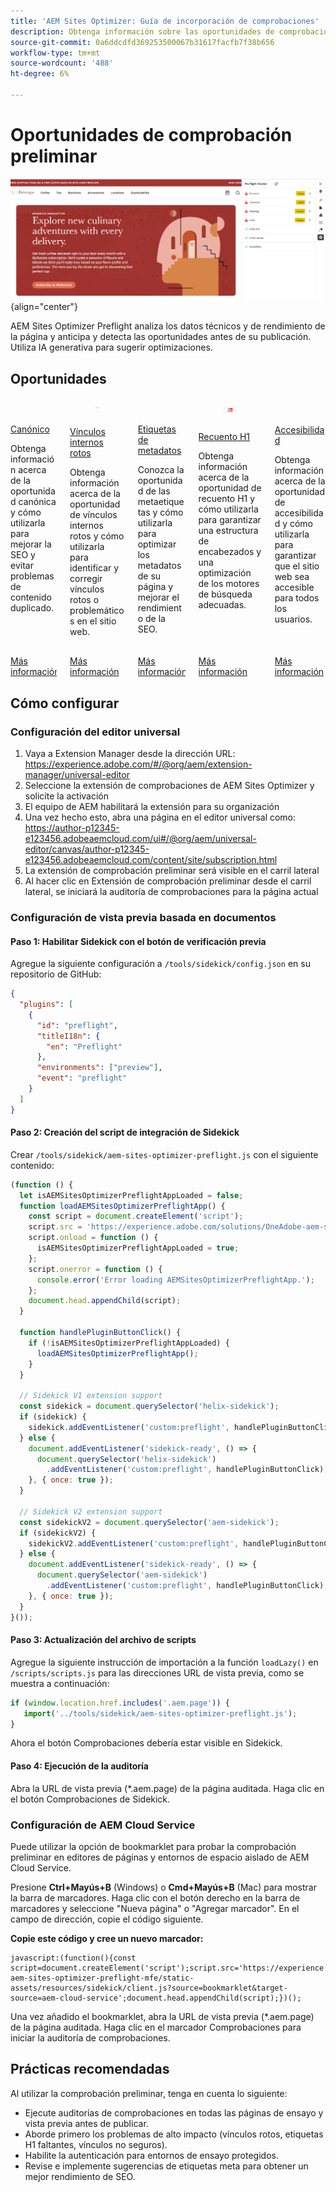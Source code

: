 ```yaml
---
title: 'AEM Sites Optimizer: Guía de incorporación de comprobaciones'
description: Obtenga información sobre las oportunidades de comprobaciones y cómo configurar el análisis de comprobaciones en AEM Sites Optimizer.
source-git-commit: 0a6ddcdfd369253500067b31617facfb7f38b656
workflow-type: tm+mt
source-wordcount: '488'
ht-degree: 6%

---
```



# Oportunidades de comprobación preliminar

![Oportunidades de comprobación preliminar](./assets/preflight/hero.png){align="center"}

<span class="preview">AEM Sites Optimizer Preflight analiza los datos técnicos y de rendimiento de la página y anticipa y detecta las oportunidades antes de su publicación. Utiliza IA generativa para sugerir optimizaciones.</span>

## Oportunidades

<!-- CARDS

* ../documentation/opportunities/invalid-or-missing-metadata.md
  {title=Canonical}
  {image=../assets/common/card-link.png}
* ../documentation/opportunities/broken-internal-links.md
  {title=Broken Internal Links}
  {image=../assets/common/card-link.png}
* ../documentation/opportunities/invalid-or-missing-metadata.md
  {title=Metatags}
  {image=../assets/common/card-code.png}
* ../documentation/opportunities/invalid-or-missing-metadata.md
  {title=H1 count}
  {image=../assets/common/card-code.png}
* ../documentation/opportunities/accessibility-issues.md
  {title=Accessibility}
  {image=../assets/common/card-puzzle.png}

-->
<!-- START CARDS HTML - DO NOT MODIFY BY HAND -->
<div class="columns">
    <div class="column is-half-tablet is-half-desktop is-one-third-widescreen" aria-label="Canonical">
        <div class="card" style="height: 100%; display: flex; flex-direction: column; height: 100%;">
            <div class="card-image">
                <figure class="image x-is-16by9">
                    <a href="../documentation/opportunities/invalid-or-missing-metadata.md" title="Canónico" target="_blank" rel="referrer">
                        <img class="is-bordered-r-small" src="../assets/common/card-link.png" alt="Canónico"
                             style="width: 100%; aspect-ratio: 16 / 9; object-fit: cover; overflow: hidden; display: block; margin: auto;">
                    </a>
                </figure>
            </div>
            <div class="card-content is-padded-small" style="display: flex; flex-direction: column; flex-grow: 1; justify-content: space-between;">
                <div class="top-card-content">
                    <p class="headline is-size-6 has-text-weight-bold">
                        <a href="../documentation/opportunities/invalid-or-missing-metadata.md" target="_blank" rel="referrer" title="Canónico">Canónico</a>
                    </p>
                    <p class="is-size-6">Obtenga información acerca de la oportunidad canónica y cómo utilizarla para mejorar la SEO y evitar problemas de contenido duplicado.</p>
                </div>
                <a href="../documentation/opportunities/invalid-or-missing-metadata.md" target="_blank" rel="referrer" class="spectrum-Button spectrum-Button--outline spectrum-Button--primary spectrum-Button--sizeM" style="align-self: flex-start; margin-top: 1rem;">
                    <span class="spectrum-Button-label has-no-wrap has-text-weight-bold">Más información</span>
                </a>
            </div>
        </div>
    </div>
    <div class="column is-half-tablet is-half-desktop is-one-third-widescreen" aria-label="Broken Internal Links">
        <div class="card" style="height: 100%; display: flex; flex-direction: column; height: 100%;">
            <div class="card-image">
                <figure class="image x-is-16by9">
                    <a href="../documentation/opportunities/broken-internal-links.md" title="Vínculos internos rotos" target="_blank" rel="referrer">
                        <img class="is-bordered-r-small" src="../assets/common/card-link.png" alt="Vínculos internos rotos"
                             style="width: 100%; aspect-ratio: 16 / 9; object-fit: cover; overflow: hidden; display: block; margin: auto;">
                    </a>
                </figure>
            </div>
            <div class="card-content is-padded-small" style="display: flex; flex-direction: column; flex-grow: 1; justify-content: space-between;">
                <div class="top-card-content">
                    <p class="headline is-size-6 has-text-weight-bold">
                        <a href="../documentation/opportunities/broken-internal-links.md" target="_blank" rel="referrer" title="Vínculos internos rotos">Vínculos internos rotos</a>
                    </p>
                    <p class="is-size-6">Obtenga información acerca de la oportunidad de vínculos internos rotos y cómo utilizarla para identificar y corregir vínculos rotos o problemáticos en el sitio web.</p>
                </div>
                <a href="../documentation/opportunities/broken-internal-links.md" target="_blank" rel="referrer" class="spectrum-Button spectrum-Button--outline spectrum-Button--primary spectrum-Button--sizeM" style="align-self: flex-start; margin-top: 1rem;">
                    <span class="spectrum-Button-label has-no-wrap has-text-weight-bold">Más información</span>
                </a>
            </div>
        </div>
    </div>
    <div class="column is-half-tablet is-half-desktop is-one-third-widescreen" aria-label="Metatags">
        <div class="card" style="height: 100%; display: flex; flex-direction: column; height: 100%;">
            <div class="card-image">
                <figure class="image x-is-16by9">
                    <a href="../documentation/opportunities/invalid-or-missing-metadata.md" title="Metatags" target="_blank" rel="referrer">
                        <img class="is-bordered-r-small" src="../assets/common/card-code.png" alt="Metatags"
                             style="width: 100%; aspect-ratio: 16 / 9; object-fit: cover; overflow: hidden; display: block; margin: auto;">
                    </a>
                </figure>
            </div>
            <div class="card-content is-padded-small" style="display: flex; flex-direction: column; flex-grow: 1; justify-content: space-between;">
                <div class="top-card-content">
                    <p class="headline is-size-6 has-text-weight-bold">
                        <a href="../documentation/opportunities/invalid-or-missing-metadata.md" target="_blank" rel="referrer" title="Metatags">Etiquetas de metadatos</a>
                    </p>
                    <p class="is-size-6">Conozca la oportunidad de las metaetiquetas y cómo utilizarla para optimizar los metadatos de su página y mejorar el rendimiento de la SEO.</p>
                </div>
                <a href="../documentation/opportunities/invalid-or-missing-metadata.md" target="_blank" rel="referrer" class="spectrum-Button spectrum-Button--outline spectrum-Button--primary spectrum-Button--sizeM" style="align-self: flex-start; margin-top: 1rem;">
                    <span class="spectrum-Button-label has-no-wrap has-text-weight-bold">Más información</span>
                </a>
            </div>
        </div>
    </div>
    <div class="column is-half-tablet is-half-desktop is-one-third-widescreen" aria-label="H1 count">
        <div class="card" style="height: 100%; display: flex; flex-direction: column; height: 100%;">
            <div class="card-image">
                <figure class="image x-is-16by9">
                    <a href="../documentation/opportunities/invalid-or-missing-metadata.md" title="Recuento H1" target="_blank" rel="referrer">
                        <img class="is-bordered-r-small" src="../assets/common/card-code.png" alt="Recuento H1"
                             style="width: 100%; aspect-ratio: 16 / 9; object-fit: cover; overflow: hidden; display: block; margin: auto;">
                    </a>
                </figure>
            </div>
            <div class="card-content is-padded-small" style="display: flex; flex-direction: column; flex-grow: 1; justify-content: space-between;">
                <div class="top-card-content">
                    <p class="headline is-size-6 has-text-weight-bold">
                        <a href="../documentation/opportunities/invalid-or-missing-metadata.md" target="_blank" rel="referrer" title="Recuento H1">Recuento H1</a>
                    </p>
                    <p class="is-size-6">Obtenga información acerca de la oportunidad de recuento H1 y cómo utilizarla para garantizar una estructura de encabezados y una optimización de los motores de búsqueda adecuadas.</p>
                </div>
                <a href="../documentation/opportunities/invalid-or-missing-metadata.md" target="_blank" rel="referrer" class="spectrum-Button spectrum-Button--outline spectrum-Button--primary spectrum-Button--sizeM" style="align-self: flex-start; margin-top: 1rem;">
                    <span class="spectrum-Button-label has-no-wrap has-text-weight-bold">Más información</span>
                </a>
            </div>
        </div>
    </div>
    <div class="column is-half-tablet is-half-desktop is-one-third-widescreen" aria-label="Accessibility">
        <div class="card" style="height: 100%; display: flex; flex-direction: column; height: 100%;">
            <div class="card-image">
                <figure class="image x-is-16by9">
                    <a href="../documentation/opportunities/accessibility-issues.md" title="Accesibilidad" target="_blank" rel="referrer">
                        <img class="is-bordered-r-small" src="../assets/common/card-puzzle.png" alt="Accesibilidad"
                             style="width: 100%; aspect-ratio: 16 / 9; object-fit: cover; overflow: hidden; display: block; margin: auto;">
                    </a>
                </figure>
            </div>
            <div class="card-content is-padded-small" style="display: flex; flex-direction: column; flex-grow: 1; justify-content: space-between;">
                <div class="top-card-content">
                    <p class="headline is-size-6 has-text-weight-bold">
                        <a href="../documentation/opportunities/accessibility-issues.md" target="_blank" rel="referrer" title="Accesibilidad">Accesibilidad</a>
                    </p>
                    <p class="is-size-6">Obtenga información acerca de la oportunidad de accesibilidad y cómo utilizarla para garantizar que el sitio web sea accesible para todos los usuarios.</p>
                </div>
                <a href="../documentation/opportunities/accessibility-issues.md" target="_blank" rel="referrer" class="spectrum-Button spectrum-Button--outline spectrum-Button--primary spectrum-Button--sizeM" style="align-self: flex-start; margin-top: 1rem;">
                    <span class="spectrum-Button-label has-no-wrap has-text-weight-bold">Más información</span>
                </a>
            </div>
        </div>
    </div>

</div>
<!-- END CARDS HTML - DO NOT MODIFY BY HAND -->

## Cómo configurar

### Configuración del editor universal

1. Vaya a Extension Manager desde la dirección URL: https://experience.adobe.com/#/@org/aem/extension-manager/universal-editor
2. Seleccione la extensión de comprobaciones de AEM Sites Optimizer y solicite la activación
3. El equipo de AEM habilitará la extensión para su organización
4. Una vez hecho esto, abra una página en el editor universal como: https://author-p12345-e123456.adobeaemcloud.com/ui#/@org/aem/universal-editor/canvas/author-p12345-e123456.adobeaemcloud.com/content/site/subscription.html
5. La extensión de comprobación preliminar será visible en el carril lateral
6. Al hacer clic en Extensión de comprobación preliminar desde el carril lateral, se iniciará la auditoría de comprobaciones para la página actual

### Configuración de vista previa basada en documentos

#### Paso 1: Habilitar Sidekick con el botón de verificación previa

Agregue la siguiente configuración a `/tools/sidekick/config.json` en su repositorio de GitHub:

```json
{
  "plugins": [
    {
      "id": "preflight",
      "titleI18n": {
        "en": "Preflight"
      },
      "environments": ["preview"],
      "event": "preflight"
    }
  ]
}
```

#### Paso 2: Creación del script de integración de Sidekick

Crear `/tools/sidekick/aem-sites-optimizer-preflight.js` con el siguiente contenido:

```javascript
(function () {
  let isAEMSitesOptimizerPreflightAppLoaded = false;
  function loadAEMSitesOptimizerPreflightApp() {
    const script = document.createElement('script');
    script.src = 'https://experience.adobe.com/solutions/OneAdobe-aem-sites-optimizer-preflight-mfe/static-assets/resources/sidekick/client.js?source=plugin';
    script.onload = function () {
      isAEMSitesOptimizerPreflightAppLoaded = true;
    };
    script.onerror = function () {
      console.error('Error loading AEMSitesOptimizerPreflightApp.');
    };
    document.head.appendChild(script);
  }

  function handlePluginButtonClick() {
    if (!isAEMSitesOptimizerPreflightAppLoaded) {
      loadAEMSitesOptimizerPreflightApp();
    }
  }

  // Sidekick V1 extension support
  const sidekick = document.querySelector('helix-sidekick');
  if (sidekick) {
    sidekick.addEventListener('custom:preflight', handlePluginButtonClick);
  } else {
    document.addEventListener('sidekick-ready', () => {
      document.querySelector('helix-sidekick')
        .addEventListener('custom:preflight', handlePluginButtonClick);
    }, { once: true });
  }

  // Sidekick V2 extension support
  const sidekickV2 = document.querySelector('aem-sidekick');
  if (sidekickV2) {
    sidekickV2.addEventListener('custom:preflight', handlePluginButtonClick);
  } else {
    document.addEventListener('sidekick-ready', () => {
      document.querySelector('aem-sidekick')
        .addEventListener('custom:preflight', handlePluginButtonClick);
    }, { once: true });
  }
}());
```

#### Paso 3: Actualización del archivo de scripts

Agregue la siguiente instrucción de importación a la función `loadLazy()` en `/scripts/scripts.js` para las direcciones URL de vista previa, como se muestra a continuación:

```javascript
if (window.location.href.includes('.aem.page')) {
   import('../tools/sidekick/aem-sites-optimizer-preflight.js');
}
```

Ahora el botón Comprobaciones debería estar visible en Sidekick.

#### Paso 4: Ejecución de la auditoría

Abra la URL de vista previa (*.aem.page) de la página auditada. Haga clic en el botón Comprobaciones de Sidekick.

### Configuración de AEM Cloud Service

Puede utilizar la opción de bookmarklet para probar la comprobación preliminar en editores de páginas y entornos de espacio aislado de AEM Cloud Service.

<!-- Drag the button below to your Bookmarks Bar to get started. -->

Presione **Ctrl+Mayús+B** (Windows) o **Cmd+Mayús+B** (Mac) para mostrar la barra de marcadores. Haga clic con el botón derecho en la barra de marcadores y seleccione &quot;Nueva página&quot; o &quot;Agregar marcador&quot;. En el campo de dirección, copie el código siguiente.

<!-- **Drag this link to your Bookmarks Bar:**

<a href="javascript:(function(){const script=document.createElement('script');script.src='https://experience.adobe.com/solutions/OneAdobe-aem-sites-optimizer-preflight-mfe/static-assets/resources/sidekick/client.js?source=bookmarklet&target-source=aem-cloud-service';document.head.appendChild(script);})();">Preflight</a> -->

**Copie este código y cree un nuevo marcador:**

```
javascript:(function(){const script=document.createElement('script');script.src='https://experience.adobe.com/solutions/OneAdobe-aem-sites-optimizer-preflight-mfe/static-assets/resources/sidekick/client.js?source=bookmarklet&target-source=aem-cloud-service';document.head.appendChild(script);})();
```

Una vez añadido el bookmarklet, abra la URL de vista previa (*.aem.page) de la página auditada. Haga clic en el marcador Comprobaciones para iniciar la auditoría de comprobaciones.

## Prácticas recomendadas

Al utilizar la comprobación preliminar, tenga en cuenta lo siguiente:

* Ejecute auditorías de comprobaciones en todas las páginas de ensayo y vista previa antes de publicar.
* Aborde primero los problemas de alto impacto (vínculos rotos, etiquetas H1 faltantes, vínculos no seguros).
* Habilite la autenticación para entornos de ensayo protegidos.
* Revise e implemente sugerencias de etiquetas meta para obtener un mejor rendimiento de SEO.
